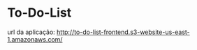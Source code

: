 # To-Do-List
url da aplicação: <a href="http://to-do-list-frontend.s3-website-us-east-1.amazonaws.com/">http://to-do-list-frontend.s3-website-us-east-1.amazonaws.com/</a>
